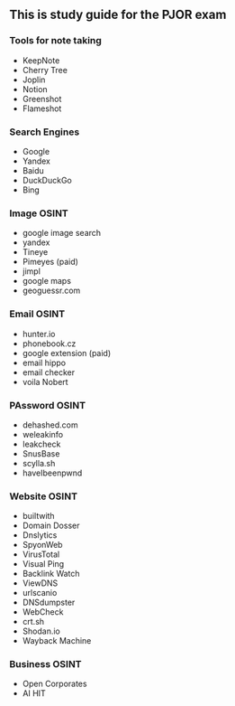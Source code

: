 ## This is study guide for the PJOR exam


### Tools for note taking
- KeepNote
- Cherry Tree
- Joplin
- Notion
- Greenshot
- Flameshot

### Search Engines
- Google
- Yandex
- Baidu
- DuckDuckGo
- Bing

### Image OSINT
- google image search
- yandex
- Tineye
- Pimeyes (paid)
- jimpl
- google maps
- geoguessr.com

### Email OSINT
- hunter.io
- phonebook.cz
- google extension (paid)
- email hippo
- email checker
- voila Nobert

### PAssword OSINT
- dehashed.com
- weleakinfo
- leakcheck
- SnusBase
- scylla.sh
- haveIbeenpwnd

### Website OSINT
- builtwith
- Domain Dosser
- Dnslytics
- SpyonWeb
- VirusTotal
- Visual Ping
- Backlink Watch
- ViewDNS
- urlscanio
- DNSdumpster
- WebCheck
- crt.sh
- Shodan.io
- Wayback Machine

### Business OSINT
- Open Corporates
- AI HIT
